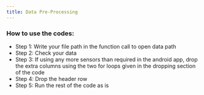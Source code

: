 ```yaml
---
title: Data Pre-Processing
---
```


### How to use the codes:
* Step 1: Write your file path in the function call to open data path
* Step 2: Check your data 
* Step 3: If using any more sensors than required in the android app, drop the extra columns using the two for loops given in the dropping section of the code
* Step 4: Drop the header row
* Step 5: Run the rest of the code as is
